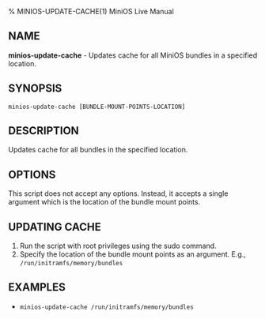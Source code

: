 % MINIOS-UPDATE-CACHE(1) MiniOS Live Manual

## NAME
**minios-update-cache** - Updates cache for all MiniOS bundles in a specified location.

## SYNOPSIS
`minios-update-cache [BUNDLE-MOUNT-POINTS-LOCATION]`

## DESCRIPTION
Updates cache for all bundles in the specified location.

## OPTIONS
This script does not accept any options. Instead, it accepts a single argument which is the location of the bundle mount points.

## UPDATING CACHE
1. Run the script with root privileges using the sudo command.
2. Specify the location of the bundle mount points as an argument. E.g., `/run/initramfs/memory/bundles`

## EXAMPLES
- `minios-update-cache /run/initramfs/memory/bundles`